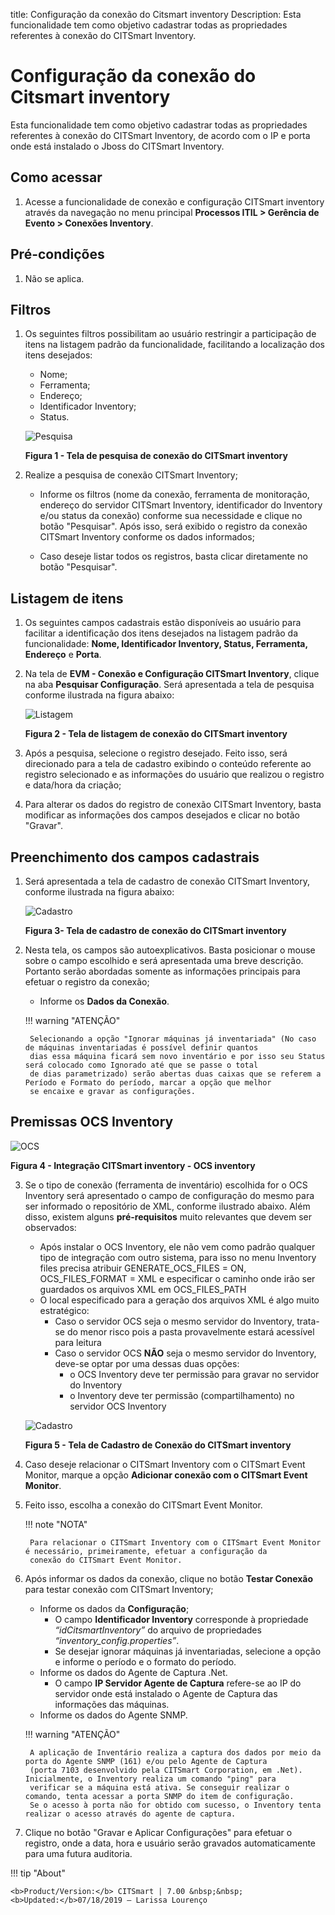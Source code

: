 title: Configuração da conexão do Citsmart inventory
Description: Esta funcionalidade tem como objetivo cadastrar todas as propriedades referentes à conexão do CITSmart Inventory.
# Configuração da conexão do Citsmart inventory

Esta funcionalidade tem como objetivo cadastrar todas as propriedades referentes à conexão do CITSmart Inventory, de acordo com o IP 
e porta onde está instalado o Jboss do CITSmart Inventory.

Como acessar
---------------

1. Acesse a funcionalidade de conexão e configuração CITSmart inventory através da navegação no menu principal 
**Processos ITIL > Gerência de Evento > Conexões Inventory**.

Pré-condições
---------------

1. Não se aplica.

Filtros
----------

1. Os seguintes filtros possibilitam ao usuário restringir a participação de itens na listagem padrão da funcionalidade, facilitando 
a localização dos itens desejados:

    - Nome;
    - Ferramenta;
    - Endereço;
    - Identificador Inventory;
    - Status.
    
    ![Pesquisa](images/ivent-cone.img1.png)
    
    **Figura 1 - Tela de pesquisa de conexão do CITSmart inventory**
    
2. Realize a pesquisa de conexão CITSmart Inventory;

    - Informe os filtros (nome da conexão, ferramenta de monitoração, endereço do servidor CITSmart Inventory, identificador do 
    Inventory e/ou status da conexão) conforme sua necessidade e clique no botão "Pesquisar". Após isso, será exibido o registro 
    da conexão CITSmart Inventory conforme os dados informados;
    
    - Caso deseje listar todos os registros, basta clicar diretamente no botão "Pesquisar".
    
Listagem de itens
--------------------

1. Os seguintes campos cadastrais estão disponíveis ao usuário para facilitar a identificação dos itens desejados na listagem 
padrão da funcionalidade: **Nome, Identificador Inventory, Status, Ferramenta, Endereço** e **Porta**.

2. Na tela de **EVM - Conexão e Configuração CITSmart Inventory**, clique na aba **Pesquisar Configuração**. Será apresentada a 
tela de pesquisa conforme ilustrada na figura abaixo:

    ![Listagem](images/ivent-cone.img2.png)
    
    **Figura 2 - Tela de listagem de conexão do CITSmart inventory**
    
3. Após a pesquisa, selecione o registro desejado. Feito isso, será direcionado para a tela de cadastro exibindo o conteúdo 
referente ao registro selecionado e as informações do usuário que realizou o registro e data/hora da criação;

4. Para alterar os dados do registro de conexão CITSmart Inventory, basta modificar as informações dos campos desejados e clicar no botão "Gravar".
    
Preenchimento dos campos cadastrais
-------------------------------------

1. Será apresentada a tela de cadastro de conexão CITSmart Inventory, conforme ilustrada na figura abaixo:

    ![Cadastro](images/ivent-cone.img3.png)
    
    **Figura 3- Tela de cadastro de conexão do CITSmart inventory**
    
2. Nesta tela, os campos são autoexplicativos. Basta posicionar o mouse sobre o campo escolhido e será apresentada uma breve descrição. Portanto serão abordadas somente as informações principais para efetuar o registro da conexão;

    - Informe os **Dados da Conexão**.
    
    !!! warning "ATENÇÃO"
    
        Selecionando a opção "Ignorar máquinas já inventariada" (No caso de máquinas inventariadas é possível definir quantos  
        dias essa máquina ficará sem novo inventário e por isso seu Status será colocado como Ignorado até que se passe o total 
        de dias parametrizado) serão abertas duas caixas que se referem a Período e Formato do período, marcar a opção que melhor 
        se encaixe e gravar as configurações.
        
Premissas OCS Inventory
--------------------------

![OCS](images/ivent-cone.img4.png)

**Figura 4 - Integração CITSmart inventory - OCS inventory**

3. Se o tipo de conexão (ferramenta de inventário) escolhida for o OCS Inventory será apresentado o campo de configuração do 
mesmo para ser informado o repositório de XML, conforme ilustrado abaixo. Além disso, existem alguns **pré-requisitos** muito 
relevantes que devem ser observados:

    - Após instalar o OCS Inventory, ele não vem como padrão qualquer tipo de integração com outro sistema, para isso no menu 
    Inventory files precisa atribuir GENERATE_OCS_FILES = ON, OCS_FILES_FORMAT = XML e especificar o caminho onde irão ser 
    guardados os arquivos XML em OCS_FILES_PATH
    - O local especificado para a geração dos arquivos XML é algo muito estratégico:
        - Caso o servidor OCS seja o mesmo servidor do Inventory, trata-se do menor risco pois a pasta provavelmente estará 
        acessível para leitura
        - Caso o servidor OCS **NÃO** seja o mesmo servidor do Inventory, deve-se optar por uma dessas duas opções:
            - o OCS Inventory deve ter permissão para gravar no servidor do Inventory
            - o Inventory deve ter permissão (compartilhamento) no servidor OCS Inventory
            
    ![Cadastro](images/ivent-cone.img5.png)
    
    **Figura 5 - Tela de Cadastro de Conexão do CITSmart inventory**
    
4. Caso deseje relacionar o CITSmart Inventory com o CITSmart Event Monitor, marque a opção **Adicionar conexão com o CITSmart 
Event Monitor**.

5. Feito isso, escolha a conexão do CITSmart Event Monitor.

    !!! note "NOTA"
    
        Para relacionar o CITSmart Inventory com o CITSmart Event Monitor é necessário, primeiramente, efetuar a configuração da 
        conexão do CITSmart Event Monitor.
        
6. Após informar os dados da conexão, clique no botão **Testar Conexão** para testar conexão com CITSmart Inventory;

    - Informe os dados da **Configuração**;
        - O campo **Identificador Inventory** corresponde à propriedade *“idCitsmartInventory”* do arquivo de propriedades 
        *“inventory_config.properties”*.
        - Se desejar ignorar máquinas já inventariadas, selecione a opção e informe o período e o formato do período.
    - Informe os dados do Agente de Captura .Net.
        - O campo **IP Servidor Agente de Captura** refere-se ao IP do servidor onde está instalado o Agente de Captura das 
        informações das máquinas.
    - Informe os dados do Agente SNMP.
    
    !!! warning "ATENÇÃO"
    
        A aplicação de Inventário realiza a captura dos dados por meio da porta do Agente SNMP (161) e/ou pelo Agente de Captura 
        (porta 7103 desenvolvido pela CITSmart Corporation, em .Net). Inicialmente, o Inventory realiza um comando "ping" para 
        verificar se a máquina está ativa. Se conseguir realizar o comando, tenta acessar a porta SNMP do item de configuração. 
        Se o acesso à porta não for obtido com sucesso, o Inventory tenta realizar o acesso através do agente de captura.
        
7. Clique no botão "Gravar e Aplicar Configurações" para efetuar o registro, onde a data, hora e usuário serão gravados 
automaticamente para uma futura auditoria.

!!! tip "About"

    <b>Product/Version:</b> CITSmart | 7.00 &nbsp;&nbsp;
    <b>Updated:</b>07/18/2019 – Larissa Lourenço

